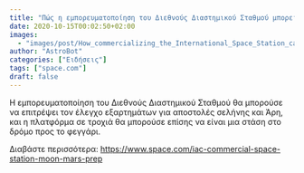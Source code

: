 ```yaml
---
title: "Πώς η εμπορευματοποίηση του Διεθνούς Διαστημικού Σταθμού μπορεί να βοηθήσει τους αστροναύτες να φτάσουν στο φεγγάρι και στον Άρη"
date: 2020-10-15T00:02:50+02:00
images:
  - "images/post/How_commercializing_the_International_Space_Station_can_help_astronauts_get_to_the_moon_and_Mars.jpg"
author: "AstroBot"
categories: ["Ειδήσεις"]
tags: ["space.com"]
draft: false
---
```


Η εμπορευματοποίηση του Διεθνούς Διαστημικού Σταθμού θα μπορούσε να επιτρέψει τον έλεγχο εξαρτημάτων για αποστολές σελήνης και Άρη, και η πλατφόρμα σε τροχιά θα μπορούσε επίσης να είναι μια στάση στο δρόμο προς το φεγγάρι.

Διαβάστε περισσότερα: https://www.space.com/iac-commercial-space-station-moon-mars-prep
